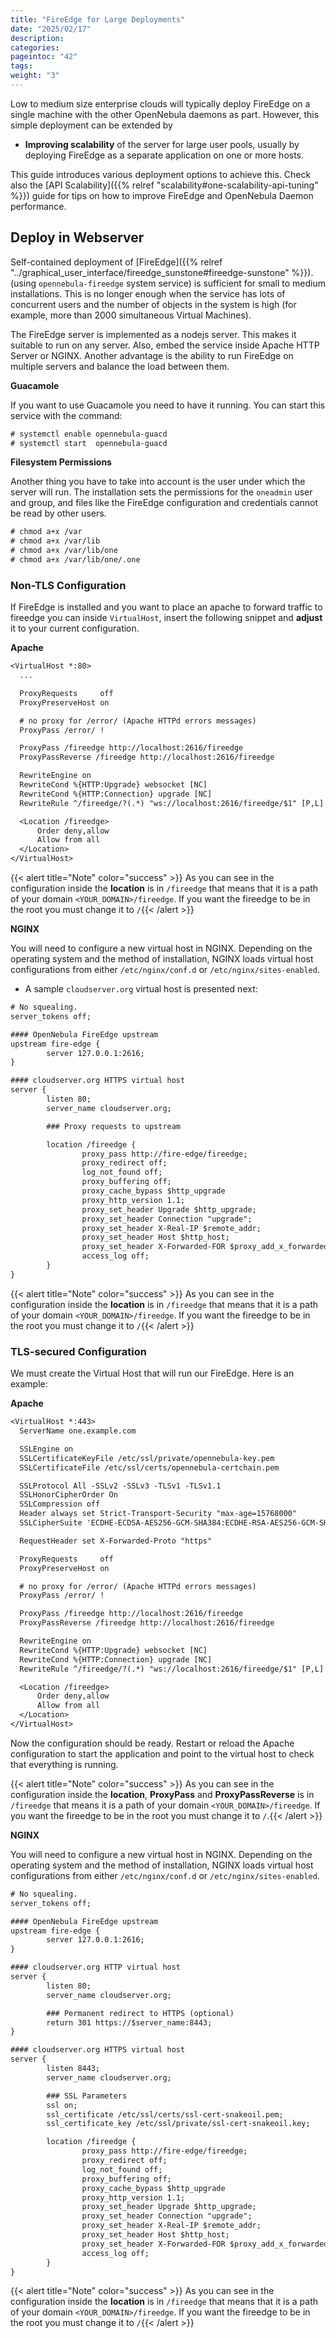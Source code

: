 ```yaml
---
title: "FireEdge for Large Deployments"
date: "2025/02/17"
description:
categories:
pageintoc: "42"
tags:
weight: "3"
---
```


<a id="fireedge-advance"></a>

<!--# FireEdge for Large Deployments -->

Low to medium size enterprise clouds will typically deploy FireEdge on a single machine with the other OpenNebula daemons as part. However, this simple deployment can be extended by

- **Improving scalability** of the server for large user pools, usually by deploying FireEdge as a separate application on one or more hosts.

This guide introduces various deployment options to achieve this. Check also the [API Scalability]({{% relref "scalability#one-scalability-api-tuning" %}}) guide for tips on how to improve FireEdge and OpenNebula Daemon performance.

<a id="fireedge-large-web"></a>

## Deploy in Webserver

Self-contained deployment of [FireEdge]({{% relref "../graphical_user_interface/fireedge_sunstone#fireedge-sunstone" %}}). (using `opennebula-fireedge` system service) is sufficient for small to medium installations. This is no longer enough when the service has lots of concurrent users and the number of objects in the system is high (for example, more than 2000 simultaneous Virtual Machines).

The FireEdge server is implemented as a nodejs server. This makes it suitable to run on any server. Also, embed the service inside Apache HTTP Server or NGINX. Another advantage is the ability to run FireEdge on multiple servers and balance the load between them.

**Guacamole**

If you want to use Guacamole you need to have it running. You can start this service with the command:

```default
# systemctl enable opennebula-guacd
# systemctl start  opennebula-guacd
```

<a id="fireedge-fs-permissions"></a>

**Filesystem Permissions**

Another thing you have to take into account is the user under which the server will run. The installation sets the permissions for the `oneadmin` user and group, and files like the FireEdge configuration and credentials cannot be read by other users.

```default
# chmod a+x /var
# chmod a+x /var/lib
# chmod a+x /var/lib/one
# chmod a+x /var/lib/one/.one
```

<a id="fireedge-advance-apache-proxy"></a>

### Non-TLS Configuration

If FireEdge is installed and you want to place an apache to forward traffic to fireedge you can inside `VirtualHost`, insert the following snippet and **adjust** it to your current configuration.

**Apache**

```default
<VirtualHost *:80>
  ...

  ProxyRequests     off
  ProxyPreserveHost on

  # no proxy for /error/ (Apache HTTPd errors messages)
  ProxyPass /error/ !

  ProxyPass /fireedge http://localhost:2616/fireedge
  ProxyPassReverse /fireedge http://localhost:2616/fireedge

  RewriteEngine on
  RewriteCond %{HTTP:Upgrade} websocket [NC]
  RewriteCond %{HTTP:Connection} upgrade [NC]
  RewriteRule ^/fireedge/?(.*) "ws://localhost:2616/fireedge/$1" [P,L]

  <Location /fireedge>
      Order deny,allow
      Allow from all
  </Location>
</VirtualHost>
```

{{< alert title="Note" color="success" >}}
As you can see in the configuration inside the **location** is in `/fireedge` that means that it is a path of your domain `<YOUR_DOMAIN>/fireedge`. If you want the fireedge to be in the root you must change it to `/`{{< /alert >}} 

**NGINX**

You will need to configure a new virtual host in NGINX. Depending on the operating system and the method of installation, NGINX loads virtual host configurations from either `/etc/nginx/conf.d` or `/etc/nginx/sites-enabled`.

- A sample `cloudserver.org` virtual host is presented next:

```default
# No squealing.
server_tokens off;

#### OpenNebula FireEdge upstream
upstream fire-edge {
        server 127.0.0.1:2616;
}

#### cloudserver.org HTTPS virtual host
server {
        listen 80;
        server_name cloudserver.org;

        ### Proxy requests to upstream

        location /fireedge {
                proxy_pass http://fire-edge/fireedge;
                proxy_redirect off;
                log_not_found off;
                proxy_buffering off;
                proxy_cache_bypass $http_upgrade
                proxy_http_version 1.1;
                proxy_set_header Upgrade $http_upgrade;
                proxy_set_header Connection "upgrade";
                proxy_set_header X-Real-IP $remote_addr;
                proxy_set_header Host $http_host;
                proxy_set_header X-Forwarded-FOR $proxy_add_x_forwarded_for;
                access_log off;
        }
}
```

{{< alert title="Note" color="success" >}}
As you can see in the configuration inside the **location** is in `/fireedge` that means that it is a path of your domain `<YOUR_DOMAIN>/fireedge`. If you want the fireedge to be in the root you must change it to `/`{{< /alert >}} 

<a id="fireedge-advance-apache-tls-proxy"></a>

### TLS-secured Configuration

We must create the Virtual Host that will run our FireEdge. Here is an example:

**Apache**

```default
<VirtualHost *:443>
  ServerName one.example.com

  SSLEngine on
  SSLCertificateKeyFile /etc/ssl/private/opennebula-key.pem
  SSLCertificateFile /etc/ssl/certs/opennebula-certchain.pem

  SSLProtocol All -SSLv2 -SSLv3 -TLSv1 -TLSv1.1
  SSLHonorCipherOrder On
  SSLCompression off
  Header always set Strict-Transport-Security "max-age=15768000"
  SSLCipherSuite 'ECDHE-ECDSA-AES256-GCM-SHA384:ECDHE-RSA-AES256-GCM-SHA384:ECDHE-ECDSA-CHACHA20-POLY1305:ECDHE-RSA-CHACHA20-POLY1305:ECDHE-ECDSA-AES128-GCM-SHA256:ECDHE-RSA-AES128-GCM-SHA256:ECDHE-ECDSA-AES256-SHA384:ECDHE-RSA-AES256-SHA384:ECDHE-ECDSA-AES128-SHA256:ECDHE-RSA-AES128-SHA256'

  RequestHeader set X-Forwarded-Proto "https"

  ProxyRequests     off
  ProxyPreserveHost on

  # no proxy for /error/ (Apache HTTPd errors messages)
  ProxyPass /error/ !

  ProxyPass /fireedge http://localhost:2616/fireedge
  ProxyPassReverse /fireedge http://localhost:2616/fireedge

  RewriteEngine on
  RewriteCond %{HTTP:Upgrade} websocket [NC]
  RewriteCond %{HTTP:Connection} upgrade [NC]
  RewriteRule ^/fireedge/?(.*) "ws://localhost:2616/fireedge/$1" [P,L]

  <Location /fireedge>
      Order deny,allow
      Allow from all
  </Location>
</VirtualHost>
```

Now the configuration should be ready. Restart  or reload the Apache configuration to start the application and point to the virtual host to check that everything is running.

{{< alert title="Note" color="success" >}}
As you can see in the configuration inside the **location**, **ProxyPass** and **ProxyPassReverse** is in `/fireedge` that means it is a path of your domain `<YOUR_DOMAIN>/fireedge`. If you want the fireedge to be in the root you must change it to `/`.{{< /alert >}} 

**NGINX**

You will need to configure a new virtual host in NGINX. Depending on the operating system and the method of installation, NGINX loads virtual host configurations from either `/etc/nginx/conf.d` or `/etc/nginx/sites-enabled`.

```default
# No squealing.
server_tokens off;

#### OpenNebula FireEdge upstream
upstream fire-edge {
        server 127.0.0.1:2616;
}

#### cloudserver.org HTTP virtual host
server {
        listen 80;
        server_name cloudserver.org;

        ### Permanent redirect to HTTPS (optional)
        return 301 https://$server_name:8443;
}

#### cloudserver.org HTTPS virtual host
server {
        listen 8443;
        server_name cloudserver.org;

        ### SSL Parameters
        ssl on;
        ssl_certificate /etc/ssl/certs/ssl-cert-snakeoil.pem;
        ssl_certificate_key /etc/ssl/private/ssl-cert-snakeoil.key;

        location /fireedge {
                proxy_pass http://fire-edge/fireedge;
                proxy_redirect off;
                log_not_found off;
                proxy_buffering off;
                proxy_cache_bypass $http_upgrade
                proxy_http_version 1.1;
                proxy_set_header Upgrade $http_upgrade;
                proxy_set_header Connection "upgrade";
                proxy_set_header X-Real-IP $remote_addr;
                proxy_set_header Host $http_host;
                proxy_set_header X-Forwarded-FOR $proxy_add_x_forwarded_for;
                access_log off;
        }
}
```

{{< alert title="Note" color="success" >}}
As you can see in the configuration inside the **location** is in `/fireedge` that means that it is a path of your domain `<YOUR_DOMAIN>/fireedge`. If you want the fireedge to be in the root you must change it to `/`{{< /alert >}} 
